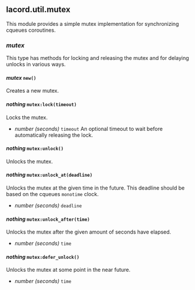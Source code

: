 ## lacord.util.mutex

This module provides a simple mutex implementation for synchronizing cqueues coroutines.

### *mutex*

This type has methods for locking and releasing the mutex and for delaying unlocks in various ways.

#### *mutex* `new()`

Creates a new mutex.


#### *nothing* `mutex:lock(timeout)`

Locks the mutex.

- *number (seconds)* `timeout`
    An optional timeout to wait before automatically releasing the lock.


#### *nothing* `mutex:unlock()`

Unlocks the mutex.

#### *nothing* `mutex:unlock_at(deadline)`

Unlocks the mutex at the given time in the future. This deadline should be based on the cqueues `monotime` clock.

- *number (seconds)* `deadline`

#### *nothing* `mutex:unlock_after(time)`

Unlocks the mutex after the given amount of seconds have elapsed.

- *number (seconds)* `time`

#### *nothing* `mutex:defer_unlock()`

Unlocks the mutex at some point in the near future.

- *number (seconds)* `time`



